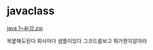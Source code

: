 # javaclass
[java 1~4r강.zip](https://github.com/user-attachments/files/19460372/java.1.4r.zip)

복붙해도된다 회사마다 샘플이있다
그코드를보고 뭐가뭔지알아라
